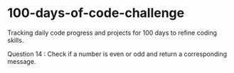 # 100-days-of-code-challenge
Tracking daily code progress and projects for 100 days to refine coding skills.

Question 14 : Check if a number is even or odd and return a corresponding message.
